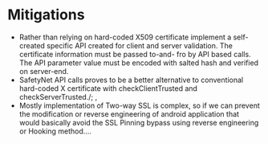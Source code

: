 # Mitigations

- Rather than relying on hard-coded X509 certificate implement a self-created specific API
    created for client and server validation. The certificate information must be passed to-and-
    fro by API based calls. The API parameter value must be encoded with salted hash and
    verified on server-end.
- SafetyNet API calls proves to be a better alternative to conventional hard-coded X
    certificate with checkClientTrusted and checkServerTrusted./; ,
- Mostly implementation of Two-way SSL is complex, so if we can prevent the modification or
    reverse engineering of android application that would basically avoid the SSL Pinning bypass
    using reverse engineering or Hooking method....
